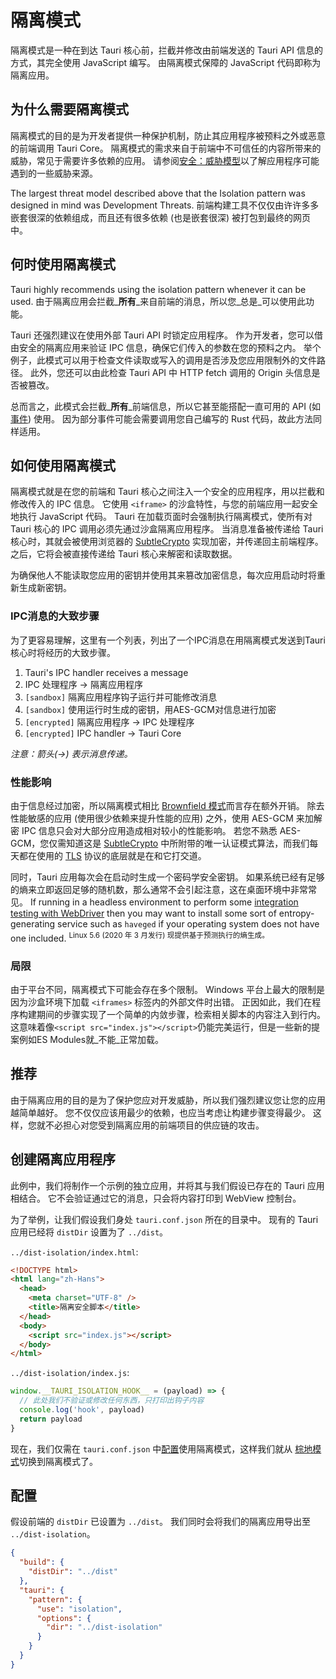 # 隔离模式

隔离模式是一种在到达 Tauri 核心前，拦截并修改由前端发送的 Tauri API 信息的方式，其完全使用 JavaScript 编写。 由隔离模式保障的 JavaScript 代码即称为隔离应用。

## 为什么需要隔离模式

隔离模式的目的是为开发者提供一种保护机制，防止其应用程序被预料之外或恶意的前端调用 Tauri Core。 隔离模式的需求来自于前端中不可信任的内容所带来的威胁，常见于需要许多依赖的应用。 请参阅[安全：威胁模型][]以了解应用程序可能遇到的一些威胁来源。

The largest threat model described above that the Isolation pattern was designed in mind was Development Threats. 前端构建工具不仅仅由许许多多嵌套很深的依赖组成，而且还有很多依赖 (也是嵌套很深) 被打包到最终的网页中。

## 何时使用隔离模式

Tauri highly recommends using the isolation pattern whenever it can be used. 由于隔离应用会拦截_**所有**_来自前端的消息，所以您_总是_可以使用此功能。

Tauri 还强烈建议在使用外部 Tauri API 时锁定应用程序。 作为开发者，您可以借由安全的隔离应用来验证 IPC 信息，确保它们传入的参数在您的预料之内。 举个例子，此模式可以用于检查文件读取或写入的调用是否涉及您应用限制外的文件路径。 此外，您还可以由此检查 Tauri API 中 HTTP fetch 调用的 Origin 头信息是否被篡改。

总而言之，此模式会拦截_**所有**_前端信息，所以它甚至能搭配一直可用的 API (如[事件][]) 使用。 因为部分事件可能会需要调用您自己编写的 Rust 代码，故此方法同样适用。

## 如何使用隔离模式

隔离模式就是在您的前端和 Tauri 核心之间注入一个安全的应用程序，用以拦截和修改传入的 IPC 信息。 它使用 `<iframe>` 的沙盒特性，与您的前端应用一起安全地执行 JavaScript 代码。 Tauri 在加载页面时会强制执行隔离模式，使所有对 Tauri 核心的 IPC 调用必须先通过沙盒隔离应用程序。 当消息准备被传递给 Tauri 核心时，其就会被使用浏览器的 [SubtleCrypto][] 实现加密，并传递回主前端程序。 之后，它将会被直接传递给 Tauri 核心来解密和读取数据。

为确保他人不能读取您应用的密钥并使用其来篡改加密信息，每次应用启动时将重新生成新密钥。

### IPC消息的大致步骤

为了更容易理解，这里有一个列表，列出了一个IPC消息在用隔离模式发送到Tauri核心时将经历的大致步骤。

1. Tauri's IPC handler receives a message
2. IPC 处理程序 -> 隔离应用程序
3. `[sandbox]` 隔离应用程序钩子运行并可能修改消息
4. `[sandbox]` 使用运行时生成的密钥，用AES-GCM对信息进行加密
5. `[encrypted]` 隔离应用程序 -> IPC 处理程序
6. `[encrypted]` IPC handler -> Tauri Core

_注意：箭头(->) 表示消息传递。_

### 性能影响

由于信息经过加密，所以隔离模式相比 [Brownfield 模式][]而言存在额外开销。 除去性能敏感的应用 (使用很少依赖来提升性能的应用) 之外，使用 AES-GCM 来加解密 IPC 信息只会对大部分应用造成相对较小的性能影响。 若您不熟悉 AES-GCM，您仅需知道这是 [SubtleCrypto][] 中所附带的唯一认证模式算法，而我们每天都在使用的 [TLS][transport_layer_security] 协议的底层就是在和它打交道。

同时，Tauri 应用每次会在启动时生成一个密码学安全密钥。 如果系统已经有足够的熵来立即返回足够的随机数，那么通常不会引起注意，这在桌面环境中非常常见。 If running in a headless environment to perform some [integration testing with WebDriver][] then you may want to install some sort of entropy-generating service such as `haveged` if your operating system does not have one included. <sup>Linux 5.6 (2020 年 3 月发行) 现提供基于预测执行的熵生成。</sup>

### 局限

由于平台不同，隔离模式下可能会存在多个限制。 Windows 平台上最大的限制是因为沙盒环境下加载 `<iframes>` 标签内的外部文件时出错。 正因如此，我们在程序构建期间的步骤实现了一个简单的内敛步骤，检索相关脚本的内容注入到行内。 这意味着像`<script src="index.js"></script>`仍能完美运行，但是一些新的提案例如ES Modules就_不能_正常加载。

## 推荐

由于隔离应用的目的是为了保护您应对开发威胁，所以我们强烈建议您让您的应用越简单越好。 您不仅仅应该用最少的依赖，也应当考虑让构建步骤变得最少。 这样，您就不必担心对您受到隔离应用的前端项目的供应链的攻击。

## 创建隔离应用程序

此例中，我们将制作一个示例的独立应用，并将其与我们假设已存在的 Tauri 应用相结合。 它不会验证通过它的消息，只会将内容打印到 WebView 控制台。

为了举例，让我们假设我们身处 `tauri.conf.json` 所在的目录中。 现有的 Tauri 应用已经将 `distDir` 设置为了 `../dist`。

`../dist-isolation/index.html`:

```html
<!DOCTYPE html>
<html lang="zh-Hans">
  <head>
    <meta charset="UTF-8" />
    <title>隔离安全脚本</title>
  </head>
  <body>
    <script src="index.js"></script>
  </body>
</html>
```

`../dist-isolation/index.js`:

```js
window.__TAURI_ISOLATION_HOOK__ = (payload) => {
  // 此处我们不验证或修改任何东西，只打印出钩子内容
  console.log('hook', payload)
  return payload
}
```

现在，我们仅需在 `tauri.conf.json` 中[配置](#configuration)使用隔离模式，这样我们就从 [棕地模式][]切换到隔离模式了。

## 配置

假设前端的 `distDir` 已设置为 `../dist`。 我们同时会将我们的隔离应用导出至 `../dist-isolation`。

```json
{
  "build": {
    "distDir": "../dist"
  },
  "tauri": {
    "pattern": {
      "use": "isolation",
      "options": {
        "dir": "../dist-isolation"
      }
    }
  }
}
```

[transport_layer_security]: https://en.wikipedia.org/wiki/Transport_Layer_Security
[安全：威胁模型]: ../../security.md#threat-models
[事件]: ../../../guides/features/events.md
[SubtleCrypto]: https://developer.mozilla.org/en-US/docs/Web/API/SubtleCrypto
[Brownfield 模式]: ./brownfield.md
[棕地模式]: ./brownfield.md
[integration testing with WebDriver]: ../../../guides/testing/webdriver/introduction.md
